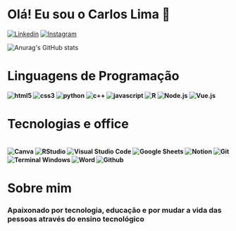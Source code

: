# Olá! Eu sou o Carlos Lima 👋

[![Linkedin](https://img.shields.io/badge/LinkedIn-0077B5?style=for-the-badge&logo=linkedin&logoColor=white)](https://www.linkedin.com/in/carlos-lima-479098184/)
[![Instagram](https://img.shields.io/badge/Instagram-E4405F?style=for-the-badge&logo=instagram&logoColor=white)](https://www.instagram.com/_carlosn_lima_/)

![Anurag's GitHub stats](https://github-readme-stats.vercel.app/api?username=carlosnlima&show_icons=true&theme=tokyonight)

# Linguagens de Programação
<div style="display: inline-block"><b/r>
    <img aling="center" alt="html5" src="https://img.shields.io/badge/HTML5-E34F26?style=for-the-badge&logo=html5&logoColor=white"/>
    <img aling="center" alt="css3" src="https://img.shields.io/badge/CSS3-1572B6?style=for-the-badge&logo=css3&logoColor=white"/>
    <img aling="center" alt="python" src="https://img.shields.io/badge/Python-14354C?style=for-the-badge&logo=python&logoColor=white"/>
    <img aling="center" alt="c++" src="https://img.shields.io/badge/C%2B%2B-00599C?style=for-the-badge&logo=c%2B%2B&logoColor=white"/>
    <img aling="center" alt="javascript" src="https://img.shields.io/badge/JavaScript-323330?style=for-the-badge&logo=javascript&logoColor=F7DF1E"/>
    <img aling="center" alt="R" src="https://img.shields.io/badge/R-276DC3?style=for-the-badge&logo=r&logoColor=white"/>
    <img aling="center" alt="Node.js" src="https://img.shields.io/badge/Node.js-43853D?style=for-the-badge&logo=node.js&logoColor=white"/>
    <img aling="center" alt="Vue.js" src="https://img.shields.io/badge/Vue.js-35495E?style=for-the-badge&logo=vue.js&logoColor=4FC08D"/>
</div> <br/>


# Tecnologias e office
<div style="display: inline-block"><br/>
  <img align="center" alt="Canva" src="https://img.shields.io/badge/Canva-%2300C4CC.svg?&style=for-the-badge&logo=Canva&logoColor=white"/>
  <img align="center" alt="RStudio" src="https://img.shields.io/badge/RStudio-75AADB?style=for-the-badge&logo=RStudio&logoColor=white"/>
  <img align="center" alt="Visual Studio Code" src="https://img.shields.io/badge/Visual_Studio_Code-0078D4?style=for-the-badge&logo=visual%20studio%20code&logoColor=white"/>
  <img align="center" alt="Google Sheets" src="https://img.shields.io/badge/Google%20Sheets-34A853?style=for-the-badge&logo=google-sheets&logoColor=white"/>
  <img align="center" alt="Notion" src="https://img.shields.io/badge/Notion-000000?style=for-the-badge&logo=notion&logoColor=white"/>
  <img align="center" alt="Git" src="https://img.shields.io/badge/GIT-E44C30?style=for-the-badge&logo=git&logoColor=white"/>
  <img align="center" alt="Terminal Windows" src="https://img.shields.io/badge/windows%20terminal-4D4D4D?style=for-the-badge&logo=windows%20terminal&logoColor=white"/>
  <img align="center" alt="Word" src="https://img.shields.io/badge/Microsoft_Word-2B579A?style=for-the-badge&logo=microsoft-word&logoColor=white"/>
  <img align="center" alt="Github" src="https://img.shields.io/badge/GitHub-100000?style=for-the-badge&logo=github&logoColor=white"/>
  <img align="center" alt="" src=""/>
  <img align="center" alt="" src=""/>
  <img align="center" alt="" src=""/>
  <img align="center" alt="" src=""/>
  <img align="center" alt="" src=""/>
  <img align="center" alt="" src=""/>
  <img align="center" alt="" src=""/>



  
</div>




# Sobre mim
### Apaixonado por tecnologia, educação e por mudar a vida das pessoas através do ensino tecnológico
